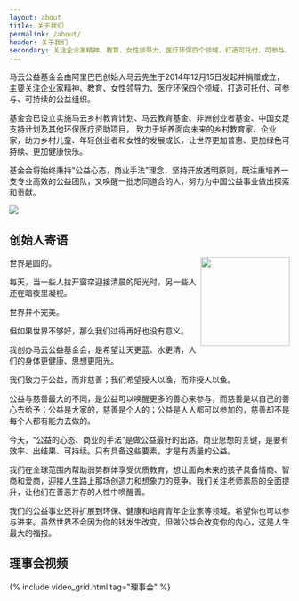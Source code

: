 ```yaml
---
layout: about
title: 关于我们
permalink: /about/
header: 关于我们
secondary: 关注企业家精神、教育、女性领导力、医疗环保四个领域，打造可托付、可参与、可持续的公益组织。
---
```


马云公益基金会由阿里巴巴创始人马云先生于2014年12月15日发起并捐赠成立，主要关注企业家精神、教育、女性领导力、医疗环保四个领域，打造可托付、可参与、可持续的公益组织。

基金会已设立实施马云乡村教育计划、马云教育基金、非洲创业者基金、中国女足支持计划及其他环保医疗资助项目， 致力于培养面向未来的乡村教育家、企业家，助力乡村儿童、年轻创业者和女性的发展成长，让世界更加普惠、更加绿色可持续、更加健康快乐。

基金会将始终秉持“公益心态，商业手法”理念，坚持开放透明原则，既注重培养一支专业高效的公益团队，又唤醒一批志同道合的人，努力为中国公益事业做出探索和贡献。

![](https://img.mayun.xin/upload/2020052609/4117e39e6c785fee1b5c7cfbac8fed63.png)


## 创始人寄语

<img src="https://img.mayun.xin/upload/2018082107/caf37d26fdc7a73f428ab7e361e334a1.png" style="width: 160px; float: right">

世界是圆的。

每天，当一些人拉开窗帘迎接清晨的阳光时，另一些人还在暗夜里凝视。

世界并不完美。

但如果世界不够好，那么我们过得再好也没有意义。

我创办马云公益基金会，是希望让天更蓝、水更清，人们的身体更健康、思想更阳光。

我们致力于公益，而非慈善；我们希望授人以渔，而非授人以鱼。

公益与慈善最大的不同，是公益可以唤醒更多的善心来参与，而慈善是以自己的善心去给予；公益是大家的，慈善是个人的；公益是人人都可以参加的，慈善却不是每个人都有能力去做的。

今天，“公益的心态、商业的手法”是做公益最好的出路。商业思想的关键，是要有效率、出结果、可持续。只有具备这些要素，才是有质量的公益。

我们在全球范围内帮助弱势群体享受优质教育，想让面向未来的孩子具备情商、智商和爱商，迎接人生路上那场创造力和想象力的竞争。我们关注老师素质的全面提升，让他们在善恶并存的人性中唤醒善。

我们的公益事业还将扩展到环保、健康和培育青年企业家等领域。希望你也可以参与进来。虽然世界不会因为你的钱发生改变，但做公益会改变你的内心，这是人生最大的福报。


## 理事会视频

{% include video_grid.html tag="理事会" %}